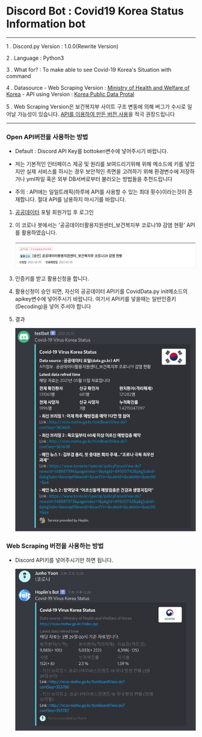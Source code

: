 Discord Bot : Covid19 Korea Status Information bot
===

***
1 . Discord.py Version : 1.0.0(Rewrite Version)

2 . Language : Python3

3 . What for? : To make able to see Covid-19 Korea's Situation with command

4 . Datasource
    - Web Scraping Version : [Ministry of Health and Welfare of Korea](http://ncov.mohw.go.kr/index.jsp)
    - API using Version : [Korea Public Data Protal](https://www.data.go.kr/index.do)

5 . Web Scraping Version은 보건복지부 사이트 구조 변동에 의해 버그가 수시로 일어날 가능성이 있습니다. [API를 이용하여 만든 버전 사용](https://github.com/J-hoplin1/Covid19-Information-bot/tree/master/Using%20Public%20API)을 적극 권장드립니다
***

### Open API버전을 사용하는 방법

* Default : Discord API Key를 bottoken변수에 넣어주시기 바랍니다.

* 저는 기본적인 인터페이스 제공 및 원리를 보여드리기위해 위해 메소드에 키를 넣었지만 실제 서비스를 하시는 경우 보안적인 측면을 고려하기 위해 환경변수에 저장하거나 yml파일 혹은 외부 DB서버로부터 불러오는 방법들을 추천드립니다

* 주의 : API에는 일일트래픽(하루에 API를 사용할 수 있는 최대 횟수)이라는것이 존재합니다. 절대 API를 남용하지 마시기를 바랍니다.


1. [공공데이터](https://www.data.go.kr/index.do) 포털 회원가입 후 로그인

2. 이 코로나 봇에서는 '공공데이터활용지원센터_보건복지부 코로나19 감염 현황' API를 활용하였습니다.

    ![img](img/1.png)

3. 인증키를 받고 활용신청을 합니다.

4. 활용신청이 승인 되면, 자신의 공공데이터 API키를 CovidData.py init메소드의 apikey변수에 넣어주시기 바랍니다. 여기서 API키를 넣을때는 일반인증키(Decoding)을 넣어 주서야 합니다

5. 결과
    
    ![img](img/2.png)

### Web Scraping 버전을 사용하는 방법

- Discord API키를 넣어주시기만 하면 됩니다.

    ![img](img/3.jpg)


    
